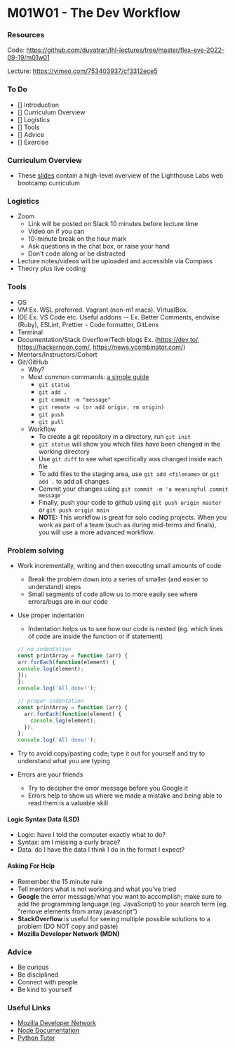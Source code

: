 # M01W01 - The Dev Workflow

### Resources
Code: https://github.com/duyatran/lhl-lectures/tree/master/flex-eve-2022-09-19/m01w01

Lecture: https://vimeo.com/753403937/cf3312ece5

### To Do
- [] Introduction
- [] Curriculum Overview
- [] Logistics
- [] Tools
- [] Advice
- [] Exercise

### Curriculum Overview

- These [slides](https://docs.google.com/presentation/d/1_NWYcPhS6Q3hQKXnh09Eufl7hs45yBLbUBZhWyvqeSc/) contain a high-level overview of the Lighthouse Labs web bootcamp curriculum

### Logistics
* Zoom
  * Link will be posted on Slack 10 minutes before lecture time
  * Video on if you can
  * 10-minute break on the hour mark
  * Ask questions in the chat box, or raise your hand
  * Don't code along or be distracted
* Lecture notes/videos will be uploaded and accessible via Compass
* Theory plus live coding

### Tools
  * OS
  * VM Ex. WSL preferred. Vagrant (non-m1 macs). VirtualBox.
  * IDE Ex. VS Code etc. Useful addons -- Ex. Better Comments, endwise (Ruby), ESLint, Prettier - Code formatter, GitLens
  * Terminal
  * Documentation/Stack Overflow/Tech blogs Ex. (https://dev.to/, https://hackernoon.com/, https://news.ycombinator.com/)
  * Mentors/Instructors/Cohort
  * Git/GitHub
    * Why?
    * Most common commands: [a simple guide](https://up1.github.io/git-guide/index.html)
      * `git status`
      * `git add .`
      * `git commit -m "message"`
      * `git remote -v (or add origin, rm origin)`
      * `git push`
      * `git pull`
    * Workflow
      * To create a git repository in a directory, run `git init`
      * `git status` will show you which files have been changed in the working directory
      * Use `git diff` to see what specifically was changed inside each file
      * To add files to the staging area, use `git add <filename>` or `git add .` to add all changes
      * Commit your changes using `git commit -m 'a meaningful commit message'`
      * Finally, push your code to github using `git push origin master` or `git push origin main`
      * **NOTE:** This workflow is great for solo coding projects. When you work as part of a team (such as during mid-terms and finals), you will use a more advanced workflow.

### Problem solving

* Work incrementally, writing and then executing small amounts of code
  * Break the problem down into a series of smaller (and easier to understand) steps
  * Small segments of code allow us to more easily see where errors/bugs are in our code
* Use proper indentation
  * Indentation helps us to see how our code is nested (eg. which lines of code are inside the function or if statement)

  ```js
  // no indentation
  const printArray = function (arr) {
  arr.forEach(function(element) {
  console.log(element);
  });
  };
  console.log('All done!');

  // proper indentation
  const printArray = function (arr) {
    arr.forEach(function(element) {
      console.log(element);
    });
  };
  console.log('All done!');
  ```

* Try to avoid copy/pasting code; type it out for yourself and try to understand what you are typing
* Errors are your friends
  * Try to decipher the error message before you Google it
  * Errors help to show us where we made a mistake and being able to read them is a valuable skill

#### Logic Syntax Data (LSD)
- Logic: have I told the computer exactly what to do?
- Syntax: am I missing a curly brace?
- Data: do I have the data I think I do in the format I expect?

#### Asking For Help
* Remember the 15 minute rule
* Tell mentors what is not working and what you've tried
* **Google** the error message/what you want to accomplish; make sure to add the programming language (eg. JavaScript) to your search term (eg. "remove elements from array javascript")
* **StackOverflow** is useful for seeing multiple possible solutions to a problem (DO NOT copy and paste)
* **Mozilla Developer Network (MDN)**

### Advice
* Be curious
* Be disciplined
* Connect with people
* Be kind to yourself

### Useful Links
- [Mozilla Developer Network](https://developer.mozilla.org/en-US/)
- [Node Documentation](https://nodejs.org/en/docs/)
- [Python Tutor](http://pythontutor.com/javascript.html#mode=edit)
